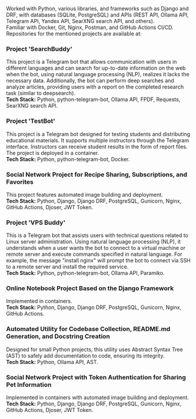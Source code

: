 Worked with Python, various libraries, and frameworks such as Django and DRF, with databases (SQLite, PostgreSQL) and APIs (REST API, Ollama API, Telegram API, Yandex API, SearXNG search API, and others).  
Familiar with Docker, Git, Nginx, Postman, and GitHub Actions CI/CD.  
Repositories for the mentioned projects are available at:  

### Project 'SearchBuddy'  
This project is a Telegram bot that allows communication with users in different languages and can search for up-to-date information on the web when the bot, using natural language processing (NLP), realizes it lacks the necessary data. Additionally, the bot can perform deep searches and analyze articles, providing users with a report on the completed research task (similar to deepsearch).  
**Tech Stack:** Python, python-telegram-bot, Ollama API, FPDF, Requests, SearXNG search API.  

### Project 'TestBot'  
This project is a Telegram bot designed for testing students and distributing educational materials. It supports multiple instructors through the Telegram interface. Instructors can receive student results in the form of report files. The project is deployed in a container.  
**Tech Stack:** Python, python-telegram-bot, Docker.  

### Social Network Project for Recipe Sharing, Subscriptions, and Favorites  
This project features automated image building and deployment.  
**Tech Stack:** Python, Django, Django DRF, PostgreSQL, Gunicorn, Nginx, GitHub Actions, Djoser, JWT Token.  

### Project 'VPS Buddy'  
This is a Telegram bot that assists users with technical questions related to Linux server administration. Using natural language processing (NLP), it understands when a user wants the bot to connect to a virtual machine or remote server and execute commands specified in natural language. For example, the message "install nginx" will prompt the bot to connect via SSH to a remote server and install the required service.  
**Tech Stack:** Python, python-telegram-bot, Ollama API, Paramiko.  

### Online Notebook Project Based on the Django Framework  
Implemented in containers.  
**Tech Stack:** Python, Django, Django DRF, PostgreSQL, Gunicorn, Nginx, GitHub Actions.  

### Automated Utility for Codebase Collection, README.md Generation, and Docstring Creation  
Designed for small Python projects, this utility uses Abstract Syntax Tree (AST) to safely add documentation to code, ensuring its integrity.  
**Tech Stack:** Python, Ollama API, AST.  

### Social Network Project with Token Authentication for Sharing Pet Information  
Implemented in containers with automated image building and deployment.  
**Tech Stack:** Python, Django, Django DRF, PostgreSQL, Gunicorn, Nginx, GitHub Actions, Djoser, JWT Token.
